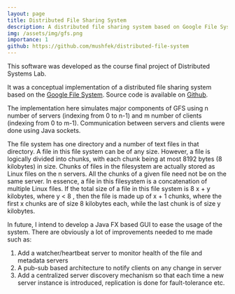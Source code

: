 ```yaml
---
layout: page
title: Distributed File Sharing System
description: A distributed file sharing system based on Google File System
img: /assets/img/gfs.png
importance: 1
github: https://github.com/mushfek/distributed-file-system
---
```


This software was developed as the course final project of Distributed Systems Lab.

It was a conceptual implementation of a distributed file sharing system based on the [Google File System](https://static.googleusercontent.com/media/research.google.com/en//archive/gfs-sosp2003.pdf). Source code is available on [Github](https://github.com/mushfek/distributed-file-system).  

The implementation here simulates major components of GFS using n number of servers (indexing from 0 to n-1) and m number of clients (indexing from 0 to m-1). Communication between servers and clients were done using Java sockets. 

The file system has one directory and a number of text files in that directory. A file in this file system can be of any size. However, a file is logically divided into chunks, with each chunk being at most 8192 bytes (8 kilobytes) in size. 
Chunks of files in the filesystem are actually stored as Linux files on the n servers. All the chunks of a given file need not be on the same server. In essence, a file in this filesystem is a concatenation of multiple Linux files. If the total size of a file in this file system is 8 x + y kilobytes, where y < 8 , then the file is made up of x + 1 chunks, where the first x chunks are of size 8 kilobytes each, while the last chunk is of size y kilobytes.

In future, I intend to develop a Java FX based GUI to ease the usage of the system. There are obviously a lot of improvements needed to me made such as:
1. Add a watcher/heartbeat server to monitor health of the file and metadata servers
2. A pub-sub based architecture to notify clients on any change in server
3. Add a centralized server discovery mechanism so that each time a new server instance is introduced, replication is done for fault-tolerance etc.
